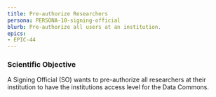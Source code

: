 ```yaml
---
title: Pre-authorize Researchers
persona: PERSONA-10-signing-official
blurb: Pre-authorize all users at an institution.
epics:
- EPIC-44
---
```

### Scientific Objective

A Signing Official (SO) wants to pre-authorize all researchers at their institution to have the institutions access level for the Data Commons.